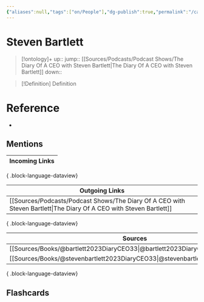 ```yaml
---
{"aliases":null,"tags":["on/People"],"dg-publish":true,"permalink":"/cards/steven-bartlett/","dgPassFrontmatter":true}
---
```


# Steven Bartlett

> [!ontology]+
> up:: 
> jump:: [[Sources/Podcasts/Podcast Shows/The Diary Of A CEO with Steven Bartlett\|The Diary Of A CEO with Steven Bartlett]]
> down:: 

> [!Definition] Definition

# Reference

- 

## Mentions

| Incoming Links |
| -------------- |

{ .block-language-dataview}

| Outgoing Links                                                                                                         |
| ---------------------------------------------------------------------------------------------------------------------- |
| [[Sources/Podcasts/Podcast Shows/The Diary Of A CEO with Steven Bartlett\|The Diary Of A CEO with Steven Bartlett]] |

{ .block-language-dataview}

| Sources                                                                           |
| --------------------------------------------------------------------------------- |
| [[Sources/Books/@bartlett2023DiaryCEO33\|@bartlett2023DiaryCEO33]]             |
| [[Sources/Books/@stevenbartlett2023DiaryCEO33\|@stevenbartlett2023DiaryCEO33]] |

{ .block-language-dataview}

## Flashcards